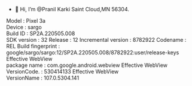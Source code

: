 - 👋 Hi, I’m @Pranil Karki 
     Saint Cloud,MN 56304.

Model                : Pixel 3a      
Device               : sargo  
Build ID             : SP2A.220505.008        
SDK version          : 32
Release              : 12
Incremental version  : 8782922
Codename             : REL
Build fingerprint    : google/sargo/sargo:12/SP2A.220505.008/8782922:user/release-keys
Effective WebView    
package name         : com.google.android.webview
Effective WebView    
VersionCode.         : 530414133
Effective WebView    
VersionName          : 107.0.5304.141






